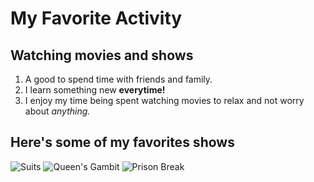 # My Favorite Activity
## Watching movies and shows

1. A good to spend time with friends and family.
2. I learn something new **everytime!**
3. I enjoy my time being spent watching movies to relax and not worry about *anything.*

## Here's some of my favorites shows

![Suits](https://github.com/naynay55/Favorite/assets/142947439/f59d2f4d-0c42-4ede-9f10-0fc210a8fc3b)
![Queen's Gambit](https://github.com/naynay55/Favorite/assets/142947439/c72ead6f-d215-41ad-810f-b9a4071f83f8)
![Prison Break](https://github.com/naynay55/Favorite/assets/142947439/a4b0c558-e051-4407-aaa7-3a20b2962d67)
